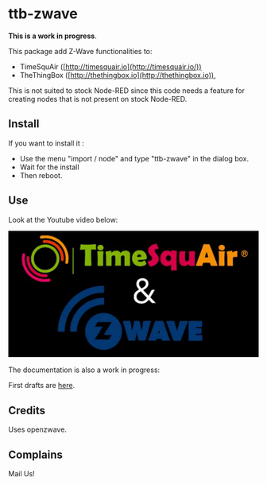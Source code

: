 ttb-zwave
=========


**This is a work in progress**.

This package add Z-Wave functionalities to:

* TimeSquAir ([http://timesquair.io](http://timesquair.io/)) 
* TheThingBox ([http://thethingbox.io](http://thethingbox.io)), 

This is not suited to stock Node-RED since this code needs a feature for creating nodes that is not present on stock Node-RED.


Install
--------

If you want to install it : 

* Use the menu "import / node" and type "ttb-zwave" in the dialog box. 
* Wait for the install 
* Then reboot.

Use
----

Look at the Youtube video below:

[![ ](images/zwave/Youtube1.png)](https://www.youtube.com/watch?v=o81MNexwJo8 "Click to open in YouTube")

The documentation is also a work in progress:

First drafts are [here](http://thethingbox.io/docs/ZwaveUI.html).



Credits
-------
Uses openzwave.


Complains
---------

Mail Us!

